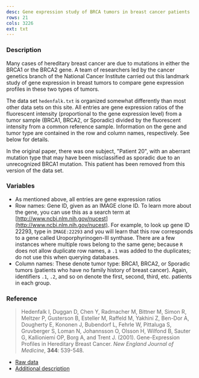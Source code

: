 ```yaml
---
desc: Gene expression study of BRCA tumors in breast cancer patients
rows: 21
cols: 3226
ext: txt
---
```


### Description

Many cases of hereditary breast cancer are due to mutations in either the BRCA1 or the BRCA2 gene.  A team of researchers led by the cancer genetics branch of the National Cancer Institute carried out this landmark study of gene expression in breast tumors to compare gene expression profiles in these two types of tumors.

The data set `hedenfalk.txt` is organized somewhat differently than most other data sets on this site.  All entries are gene expression ratios of the fluorescent intensity (proportional to the gene expression level) from a tumor sample (BRCA1, BRCA2, or Sporadic) divided by the fluorescent intensity from a common reference sample.  Information on the gene and tumor type are contained in the row and column names, respectively.  See below for details.

In the original paper, there was one subject, "Patient 20", with an aberrant mutation type that may have been misclassified as sporadic due to an unrecognized BRCA1 mutation.  This patient has been removed from this version of the data set.

### Variables

* As mentioned above, all entries are gene expression ratios
* Row names: Gene ID, given as an IMAGE clone ID.  To learn more about the gene, you can use this as a search term at [http://www.ncbi.nlm.nih.gov/nucest](http://www.ncbi.nlm.nih.gov/nucest).  For example, to look up gene ID 22293, type in `IMAGE:22293` and you will learn that this row corresponds to a gene called Uroporphyrinogen-III synthase.  There are a few instances where multiple rows belong to the same gene; because `R` does not allow duplicate row names, a `.1` was added to the duplicates; do not use this when querying databases.
* Column names: These denote tumor type: BRCA1, BRCA2, or Sporadic tumors (patients who have no family history of breast cancer).  Again, identifiers `.1`, `.2`, and so on denote the first, second, third, etc. patients in each group.

### Reference

> Hedenfalk I, Duggan D, Chen Y, Radmacher M, Bittner M, Simon R, Meltzer P, Gusterson B, Esteller M, Raffeld M, Yakhini Z, Ben-Dor A, Dougherty E, Kononen J, Bubendorf L, Fehrle W, Pittaluga S, Gruvberger S, Loman N, Johannsson O, Olsson H, Wilfond B, Sauter G, Kallioniemi OP, Borg A, and Trent J. (2001). Gene-Expression Profiles in Hereditary Breast Cancer.  *New England Journal of Medicine*, **344**: 539-548.

* [Raw data](http://research.nhgri.nih.gov/microarray/NEJM_Supplement/Images/nejm_brca_release.txt)
* [Additional description](http://research.nhgri.nih.gov/microarray/NEJM_Supplement/read_me.pdf)
